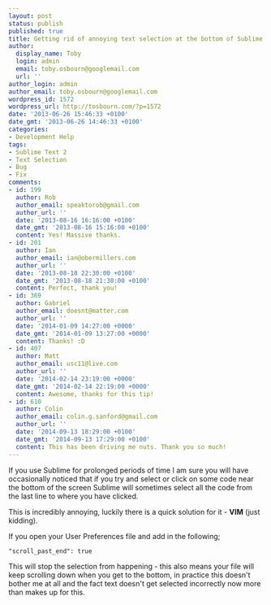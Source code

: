```yaml
---
layout: post
status: publish
published: true
title: Getting rid of annoying text selection at the bottom of Sublime Text documents
author:
  display_name: Toby
  login: admin
  email: toby.osbourn@googlemail.com
  url: ''
author_login: admin
author_email: toby.osbourn@googlemail.com
wordpress_id: 1572
wordpress_url: http://tosbourn.com/?p=1572
date: '2013-06-26 15:46:33 +0100'
date_gmt: '2013-06-26 14:46:33 +0100'
categories:
- Development Help
tags:
- Sublime Text 2
- Text Selection
- Bug
- Fix
comments:
- id: 199
  author: Rob
  author_email: speaktorob@gmail.com
  author_url: ''
  date: '2013-08-16 16:16:00 +0100'
  date_gmt: '2013-08-16 15:16:00 +0100'
  content: Yes! Massive thanks.
- id: 201
  author: Ian
  author_email: ian@obermillers.com
  author_url: ''
  date: '2013-08-18 22:30:00 +0100'
  date_gmt: '2013-08-18 21:30:00 +0100'
  content: Perfect, thank you!
- id: 369
  author: Gabriel
  author_email: doesnt@matter.com
  author_url: ''
  date: '2014-01-09 14:27:00 +0000'
  date_gmt: '2014-01-09 13:27:00 +0000'
  content: Thanks! :D
- id: 407
  author: Matt
  author_email: usc11@live.com
  author_url: ''
  date: '2014-02-14 23:19:00 +0000'
  date_gmt: '2014-02-14 22:19:00 +0000'
  content: Awesome, thanks for this tip!
- id: 610
  author: Colin
  author_email: colin.g.sanford@gmail.com
  author_url: ''
  date: '2014-09-13 18:29:00 +0100'
  date_gmt: '2014-09-13 17:29:00 +0100'
  content: This has been driving me nuts. Thank you so much!
---
```

<p>If you use Sublime for prolonged periods of time I am sure you will have occasionally noticed that if you try and select or click on some code near the bottom of the screen Sublime will sometimes select all the code from the last line to where you have clicked.</p>
<p>This is incredibly annoying, luckily there is a quick solution for it - <strong>VIM</strong> (just kidding).</p>
<p>If you open your User Preferences file and add in the following;</p>
<p><code>"scroll_past_end": true</code></p>
<p>This will stop the selection from happening - this also means your file will keep scrolling down when you get to the bottom, in practice this doesn't bother me at all and the fact text doesn't get selected incorrectly now more than makes up for this.</p>
